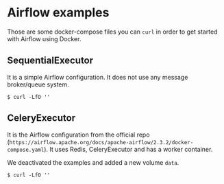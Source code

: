 # Airflow examples

Those are some docker-compose files you can `curl` in order to get started with Airflow using Docker.

## SequentialExecutor

It is a simple Airflow configuration. It does not use any message broker/queue system.

```shell
$ curl -LfO ''
```

## CeleryExecutor

It is the Airflow configuration from the official repo (`https://airflow.apache.org/docs/apache-airflow/2.3.2/docker-compose.yaml`). It uses Redis, CeleryExecutor and has a worker container.

We deactivated the examples and added a new volume `data`.

```shell
$ curl -LfO ''
```
